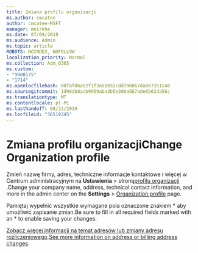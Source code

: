 ```yaml
---
title: Zmiana profilu organizacji
ms.author: cmcatee
author: cmcatee-MSFT
manager: mnirkhe
ms.date: 07/09/2019
ms.audience: Admin
ms.topic: article
ROBOTS: NOINDEX, NOFOLLOW
localization_priority: Normal
ms.collection: Adm_O365
ms.custom:
- "9000175"
- "1714"
ms.openlocfilehash: 00faf0bae2f1f3a5b032cdd796867da8e7351c48
ms.sourcegitcommit: 1d98db8acb9959aba3b5e308a567ade6b62da56c
ms.translationtype: MT
ms.contentlocale: pl-PL
ms.lasthandoff: 08/22/2019
ms.locfileid: "36519345"
---
```

# <a name="change-organization-profile"></a><span data-ttu-id="fa7ce-102">Zmiana profilu organizacji</span><span class="sxs-lookup"><span data-stu-id="fa7ce-102">Change Organization profile</span></span>

<span data-ttu-id="fa7ce-103">Zmień nazwę firmy, adres, techniczne informacje kontaktowe i więcej w Centrum administracyjnym na **Ustawienia** > stronę[profilu organizacji](https://go.microsoft.com/fwlink/p/?linkid=2067339) .</span><span class="sxs-lookup"><span data-stu-id="fa7ce-103">Change your company name, address, technical contact information, and more in the admin center on the **Settings** > [Organization profile](https://go.microsoft.com/fwlink/p/?linkid=2067339) page.</span></span>

<span data-ttu-id="fa7ce-104">Pamiętaj wypełnić wszystkie wymagane pola oznaczone znakiem \* aby umożliwić zapisanie zmian.</span><span class="sxs-lookup"><span data-stu-id="fa7ce-104">Be sure to fill in all required fields marked with an \* to enable saving your changes.</span></span>

<span data-ttu-id="fa7ce-105">[Zobacz więcej informacji na temat adresów lub zmiany adresu rozliczeniowego](https://docs.microsoft.com/office365/admin/manage/change-address-contact-and-more).</span><span class="sxs-lookup"><span data-stu-id="fa7ce-105">[See more information on address or billing address changes](https://docs.microsoft.com/office365/admin/manage/change-address-contact-and-more).</span></span>